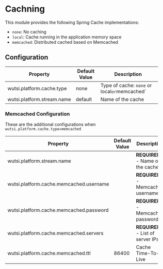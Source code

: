 # Cachning
This module provides the following Spring Cache implementations:
- `none`: No caching
- `local`: Cache running in the application memory space
- `memcached`: Distributed cached based on Memcached

## Configuration
| Property | Default Value | Description |
|----------|---------------|-------------|
| wutsi.platform.cache.type | none | Type of cache: `none` or local` or `memcached` |
| wutsi.platform.stream.name | default | Name of the cache |

### Memcached Configuration
These are the additional configurations when `wutsi.platform.cache.type=memcached`

| Property | Default Value | Description |
|----------|---------------|-------------|
| wutsi.platform.stream.name | | **REQUIRED** - Name of the cache |
| wutsi.platform.cache.memcached.username | | **REQUIRED** - Memcached username |
| wutsi.platform.cache.memcached.password | | **REQUIRED** - Memcached password |
| wutsi.platform.cache.memcached.servers | | **REQUIRED** - List of server IPs |
| wutsi.platform.cache.memcached.ttl | 86400 | Cache Time-To-Live |
